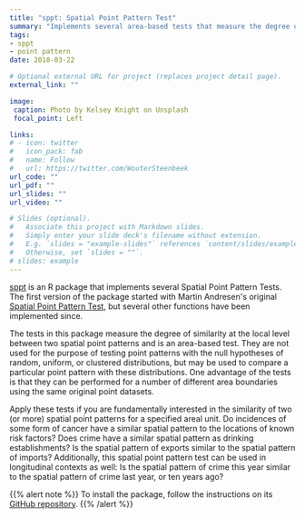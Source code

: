 ```yaml
---
title: "sppt: Spatial Point Pattern Test"
summary: "Implements several area-based tests that measure the degree of similarity at the local level between two spatial point patterns."
tags:
- sppt
- point pattern
date: 2018-03-22

# Optional external URL for project (replaces project detail page).
external_link: ""

image:
 caption: Photo by Kelsey Knight on Unsplash
 focal_point: Left

links:
# - icon: twitter
#   icon_pack: fab
#   name: Follow
#   url: https://twitter.com/WouterSteenbeek
url_code: ""
url_pdf: ""
url_slides: ""
url_video: ""

# Slides (optional).
#   Associate this project with Markdown slides.
#   Simply enter your slide deck's filename without extension.
#   E.g. `slides = "example-slides"` references `content/slides/example-slides.md`.
#   Otherwise, set `slides = ""`.
# slides: example
---
```


[sppt](https://github.com/wsteenbeek/sppt) is an R package that implements several Spatial Point Pattern Tests. The first version of the package started with Martin Andresen's original [Spatial Point Pattern Test](http://www.sfu.ca/~andresen/spptest/spptest.html), but several other functions have been implemented since.

The tests in this package measure the degree of similarity at the local level between two spatial point patterns and is an area-based test. They are not used for the purpose of testing point patterns with the null hypotheses of random, uniform, or clustered distributions, but may be used to compare a particular point pattern with these distributions. One advantage of the tests is that they can be performed for a number of different area boundaries using the same original point datasets.

Apply these tests if you are fundamentally interested in the similarity of two (or more) spatial point patterns for a specified areal unit. Do incidences of some form of cancer have a similar spatial pattern to the locations of known risk factors? Does crime have a similar spatial pattern as drinking establishments? Is the spatial pattern of exports similar to the spatial pattern of imports? Additionally, this spatial point pattern test can be used in longitudinal contexts as well: Is the spatial pattern of crime this year similar to the spatial pattern of crime last year, or ten years ago?

{{% alert note %}}
To install the package, follow the instructions on its [GitHub repository](https://github.com/wsteenbeek/sppt).
{{% /alert %}}
